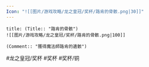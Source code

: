 ```yaml
---
Icon: "![[图片/游戏攻略/龙之皇冠/奖杯/路肯的骨骸.png|30]]"
---
```

```ad-common-bronze-trophy
title: (Title:: "路肯的骨骸")
![[图片/游戏攻略/龙之皇冠/奖杯/路肯的骨骸.png|100]]

(Comment:: "獲得魔法師路肯的遺骸")
```

#龙之皇冠/奖杯 #奖杯 #奖杯/铜
